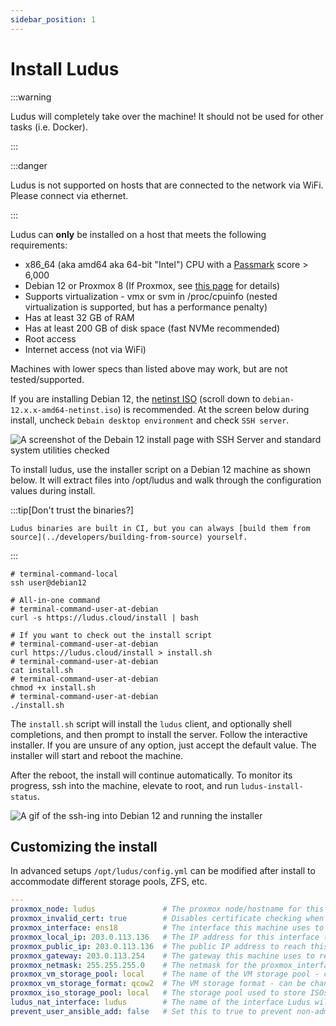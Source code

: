```yaml
---
sidebar_position: 1
---
```


# Install Ludus

:::warning

Ludus will completely take over the machine! It should not be used for other tasks (i.e. Docker).

:::

:::danger

Ludus is not supported on hosts that are connected to the network via WiFi. Please connect via ethernet.

:::

Ludus can **only** be installed on a host that meets the following requirements:

- x86_64 (aka amd64 aka 64-bit "Intel") CPU with a [Passmark](https://www.cpubenchmark.net/cpu_list.php) score > 6,000
- Debian 12 or Proxmox 8 (If Proxmox, see [this page](../deployment-options/proxmox) for details)
- Supports virtualization - vmx or svm in /proc/cpuinfo (nested virtualization is supported, but has a performance penalty)
- Has at least 32 GB of RAM
- Has at least 200 GB of disk space (fast NVMe recommended)
- Root access
- Internet access (not via WiFi)

Machines with lower specs than listed above may work, but are not tested/supported.

If you are installing Debian 12, the [netinst ISO](https://cdimage.debian.org/debian-cd/current/amd64/iso-cd/) (scroll down to `debian-12.x.x-amd64-netinst.iso`) is recommended. 
At the screen below during install, uncheck `Debain desktop environment` and check `SSH server`.

![A screenshot of the Debain 12 install page with SSH Server and standard system utilities checked](/img/intro/debain-12-install.png)

To install ludus, use the installer script on a Debian 12 machine as shown below. It will extract files into /opt/ludus and walk through the configuration
values during install.

:::tip[Don't trust the binaries?]

    Ludus binaries are built in CI, but you can always [build them from source](../developers/building-from-source) yourself.

:::

```shell
# terminal-command-local
ssh user@debian12

# All-in-one command
# terminal-command-user-at-debian
curl -s https://ludus.cloud/install | bash

# If you want to check out the install script
# terminal-command-user-at-debian
curl https://ludus.cloud/install > install.sh
# terminal-command-user-at-debian
cat install.sh
# terminal-command-user-at-debian
chmod +x install.sh
# terminal-command-user-at-debian
./install.sh
```

The `install.sh` script will install the `ludus` client, and optionally shell completions, and then prompt to install the server.
Follow the interactive installer. If you are unsure of any option, just accept the default value. The installer will start and reboot the machine.

After the reboot, the install will continue automatically. To monitor its progress, ssh into
the machine, elevate to root, and run `ludus-install-status`.

![A gif of the ssh-ing into Debian 12 and running the installer](/img/intro/ludus-install.gif)

## Customizing the install

In advanced setups `/opt/ludus/config.yml` can be modified after install to accommodate different storage pools,
ZFS, etc.


```yaml title="/opt/ludus/config.yml"
---
proxmox_node: ludus               # The proxmox node/hostname for this machine
proxmox_invalid_cert: true        # Disables certificate checking when using the Proxmox API (default true because of the self signed certificates)
proxmox_interface: ens18          # The interface this machine uses to communicate to the internet
proxmox_local_ip: 203.0.113.136   # The IP address for this interface (will be set statically)
proxmox_public_ip: 203.0.113.136  # The public IP address to reach this machine (for use in cloud/NAT environments)
proxmox_gateway: 203.0.113.254    # The gateway this machine uses to reach the internet
proxmox_netmask: 255.255.255.0    # The netmask for the proxmox_interface
proxmox_vm_storage_pool: local    # The name of the VM storage pool - can be changed after install for custom pools
proxmox_vm_storage_format: qcow2  # The VM storage format - can be changed after install (i.e. raw)
proxmox_iso_storage_pool: local   # The storage pool used to store ISOs as they are downloaded for templates - can be changed after install
ludus_nat_interface: ludus        # The name of the interface Ludus will create on the proxmox host that Ludus will use as the "WAN" for range routers
prevent_user_ansible_add: false   # Set this to true to prevent non-admin users from adding Ansible roles or collections to the server
```